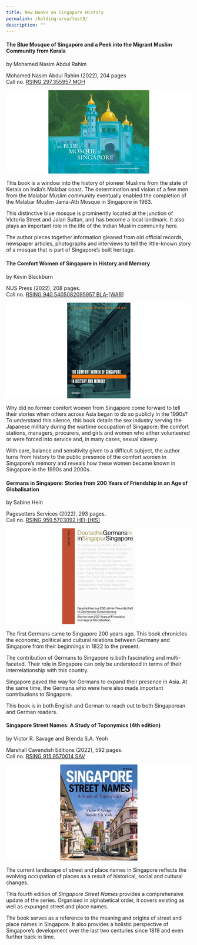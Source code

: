 ```yaml
---
title: New Books on Singapore History
permalink: /holding-area/test9/
description: ""
---
```

#### **The Blue Mosque of Singapore and a Peek into the Migrant Muslim Community from Kerala**
by Mohamed Nasim Abdul Rahim

Mohamed Nasim Abdul Rahim (2022), 204 pages
<br>
Call no. [RSING 297.355957 MOH](https://catalogue.nlb.gov.sg/cgi-bin/spydus.exe/ENQ/WPAC/BIBENQ?SETLVL=1&BRN=205824447)

![](/images/Vol%2018%20Issue%204/New%20Books/book1.png)

This book is a window into the history of pioneer Muslims from the state of Kerala on India’s Malabar coast. The determination and vision of a few men from the Malabar Muslim community eventually enabled the completion of the Malabar Muslim Jama-Ath Mosque in Singapore in 1963.

This distinctive blue mosque is prominently located at the junction of Victoria Street and Jalan Sultan, and has become a local landmark. It also plays an important role in the life of the Indian Muslim community here.

The author pieces together information gleaned from old official records, newspaper articles, photographs and interviews to tell the little-known story of a mosque that is part of Singapore’s built heritage.

#### **The Comfort Women of Singapore in History and Memory**
by Kevin Blackburn

NUS Press (2022), 208 pages. <br>
Call no. [RSING 940.5405082095957 BLA-[WAR]](https://catalogue.nlb.gov.sg/cgi-bin/spydus.exe/ENQ/WPAC/BIBENQ?SETLVL=1&BRN=205703980)

![](/images/Vol%2018%20Issue%204/New%20Books/book2.png)

Why did no former comfort women from Singapore come forward to tell their stories when others across Asia began to do so publicly in the 1990s? To understand this silence, this book details the sex industry serving the Japanese military during the wartime occupation of Singapore: the comfort stations, managers, procurers, and girls and women who either volunteered or were forced into service and, in many cases, sexual slavery. 

With care, balance and sensitivity given to a difficult subject, the author turns from history to the public presence of the comfort women in Singapore’s memory and reveals how these women became known in Singapore in the 1990s and 2000s.

#### **Germans in Singapore: Stories from 200 Years of Friendship in an Age of Globalisation**
by Sabine Hein 

Pagesetters Services (2022), 293 pages. <br> Call no. [RSING 959.5703092 HEI-[HIS]](https://catalogue.nlb.gov.sg/cgi-bin/spydus.exe/ENQ/WPAC/BIBENQ?SETLVL=1&BRN=205855398)

![](/images/Vol%2018%20Issue%204/New%20Books/book3.png)

The first Germans came to Singapore 200 years ago. This book chronicles the economic, political and cultural relations between Germany and Singapore from their beginnings in 1822 to the present.

The contribution of Germans to Singapore is both fascinating and multi-faceted. Their role in Singapore can only be understood in terms of their interrelationship with this country. 

Singapore paved the way for Germans to expand their presence in Asia. At the same time, the Germans who were here also made important contributions to Singapore. 

This book is in both English and German to reach out to both Singaporean and German readers.

#### **Singapore Street Names: A Study of Toponymics (4th edition)**
by Victor R. Savage and Brenda S.A. Yeoh

Marshall Cavendish Editions (2022), 
592 pages. <br>
Call no. [RSING 915.9570014 SAV](https://catalogue.nlb.gov.sg/cgi-bin/spydus.exe/ENQ/WPAC/BIBENQ?SETLVL=1&BRN=205854725)

![](/images/Vol%2018%20Issue%204/New%20Books/book4.png)

The current landscape of street and place names in Singapore reflects the evolving occupation of places as a result of historical, social and cultural changes.

This fourth edition of *Singapore Street Names* provides a comprehensive update of the series. Organised in alphabetical order, it covers existing as well as expunged street and place names. 

The book serves as a reference to the meaning and origins of street and place names in Singapore. It also provides a holistic perspective of Singapore’s development over the last two centuries since 1819 and even further back in time.